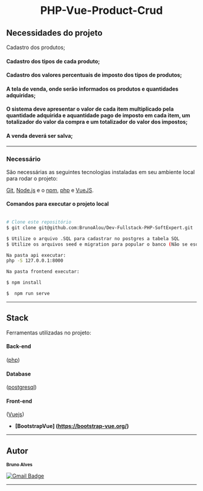 <h1 align="center">
   PHP-Vue-Product-Crud
</h1>


## Necessidades do projeto

Cadastro dos produtos;
#### Cadastro dos tipos de cada produto;
#### Cadastro dos valores percentuais de imposto dos tipos de produtos;
#### A tela de venda, onde serão informados os produtos e quantidades adquiridas;
#### O sistema deve apresentar o valor de cada item multiplicado pela quantidade adquirida e aquantidade pago de imposto em cada item, um totalizador do valor da compra e um totalizador do valor dos impostos;
#### A venda deverá ser salva;


---

### Necessário

São necessárias as seguintes tecnologias instaladas em seu ambiente local para rodar o projeto:

[Git](https://git-scm.com), [Node.js](https://nodejs.org/en/) e o [npm](https://www.npmjs.com/), [php](https://www.php.net/) e [VueJS](https://vuejs.org/).

#### Comandos para executar o projeto local
```bash

# Clone este repositório
$ git clone git@github.com:BrunoAlou/Dev-Fullstack-PHP-SoftExpert.git

$ Utilize o arquivo .SQL para cadastrar no postgres a tabela SQL
$ Utilize os arquivos seed e migration para popular o banco (Não se esqueça de alterar os dados de database)

Na pasta api executar:
php -S 127.0.0.1:8000

Na pasta frontend executar:

$ npm install

$  npm run serve

```

---

## Stack

Ferramentas utilizadas no projeto:

#### **Back-end** 
([php](https://reactjs.org/))

#### **Database** 
([postgresql](https://www.postgresql.org/))

#### **Front-end** 
([Vuejs](https://reactjs.org/))

- **[BootstrapVue]
(https://bootstrap-vue.org/)**

---

## Autor

<a href="https://www.linkedin.com/in/brunoalou/" target=”_blank”>
 <sub><b>Bruno Alves</b></sub></a> <a href="https://www.linkedin.com/in/brunoalou/" title="LinkedIn"></a>
 <br />
 
[![Gmail Badge](https://img.shields.io/badge/-bruunieng@gmail.com-c14438?style=flat-square&logo=Gmail&logoColor=white&link=mailto:bruunieng@gmail.com)](mailto:bruunieng@gmail.com)

---
